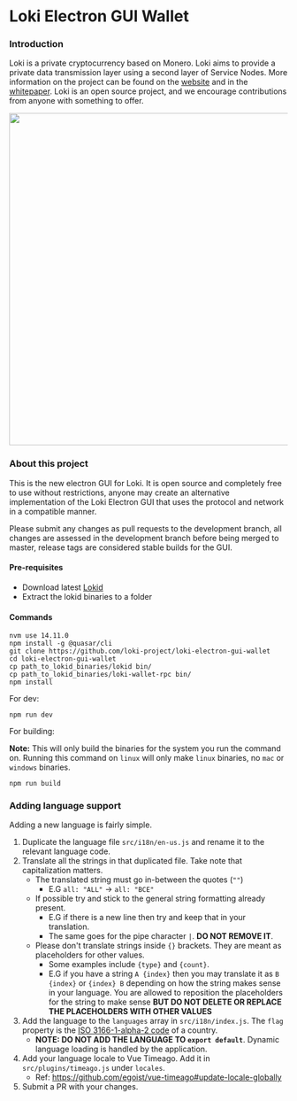 # Loki Electron GUI Wallet

### Introduction

Loki is a private cryptocurrency based on Monero. Loki aims to provide a private data transmission layer using a second layer of Service Nodes.
More information on the project can be found on the [website](https://loki.network) and in the [whitepaper](https://loki.network/whitepaper). Loki is an open source project, and we encourage contributions from anyone with something to offer.

<p align="center">
 <img src="https://raw.githubusercontent.com/KeeJef/loki-electron-gui-wallet/master/src-electron/icons/mrcuug.PNG" width="600">
</p>

### About this project

This is the new electron GUI for Loki. It is open source and completely free to use without restrictions, anyone may create an alternative implementation of the Loki Electron GUI that uses the protocol and network in a compatible manner.

Please submit any changes as pull requests to the development branch, all changes are assessed in the development branch before being merged to master, release tags are considered stable builds for the GUI.

#### Pre-requisites

- Download latest [Lokid](https://github.com/loki-project/loki/releases/latest)
- Extract the lokid binaries to a folder

#### Commands

```
nvm use 14.11.0
npm install -g @quasar/cli
git clone https://github.com/loki-project/loki-electron-gui-wallet
cd loki-electron-gui-wallet
cp path_to_lokid_binaries/lokid bin/
cp path_to_lokid_binaries/loki-wallet-rpc bin/
npm install
```

For dev:

```
npm run dev
```

For building:

**Note:** This will only build the binaries for the system you run the command on. Running this command on `linux` will only make `linux` binaries, no `mac` or `windows` binaries.

```
npm run build
```

### Adding language support

Adding a new language is fairly simple.

1. Duplicate the language file `src/i18n/en-us.js` and rename it to the relevant language code.
2. Translate all the strings in that duplicated file. Take note that capitalization matters.
   - The translated string must go in-between the quotes (`""`)
     - E.G `all: "ALL"` -> `all: "ВСЕ"`
   - If possible try and stick to the general string formatting already present.
     - E.G if there is a new line then try and keep that in your translation.
     - The same goes for the pipe character `|`. **DO NOT REMOVE IT**.
   - Please don't translate strings inside `{}` brackets. They are meant as placeholders for other values.
     - Some examples include `{type}` and `{count}`.
     - E.G if you have a string `A {index}` then you may translate it as `B {index}` or `{index} B` depending on how the string makes sense in your language. You are allowed to reposition the placeholders for the string to make sense **BUT DO NOT DELETE OR REPLACE THE PLACEHOLDERS WITH OTHER VALUES**
3. Add the language to the `languages` array in `src/i18n/index.js`. The `flag` property is the [ISO 3166-1-alpha-2 code](https://www.iso.org/obp/ui/#search/code/) of a country.
   - **NOTE: DO NOT ADD THE LANGUAGE TO `export default`**. Dynamic language loading is handled by the application.
4. Add your language locale to Vue Timeago. Add it in `src/plugins/timeago.js` under `locales`.
   - Ref: https://github.com/egoist/vue-timeago#update-locale-globally
5. Submit a PR with your changes.
